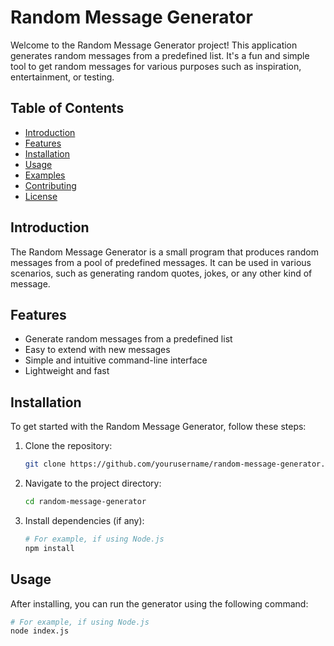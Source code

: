 # Random Message Generator

Welcome to the Random Message Generator project! This application generates random messages from a predefined list. It's a fun and simple tool to get random messages for various purposes such as inspiration, entertainment, or testing.

## Table of Contents
- [Introduction](#introduction)
- [Features](#features)
- [Installation](#installation)
- [Usage](#usage)
- [Examples](#examples)
- [Contributing](#contributing)
- [License](#license)

## Introduction

The Random Message Generator is a small program that produces random messages from a pool of predefined messages. It can be used in various scenarios, such as generating random quotes, jokes, or any other kind of message.

## Features

- Generate random messages from a predefined list
- Easy to extend with new messages
- Simple and intuitive command-line interface
- Lightweight and fast

## Installation

To get started with the Random Message Generator, follow these steps:

1. Clone the repository:
    ```bash
    git clone https://github.com/yourusername/random-message-generator.git
    ```

2. Navigate to the project directory:
    ```bash
    cd random-message-generator
    ```

3. Install dependencies (if any):
    ```bash
    # For example, if using Node.js
    npm install
    ```

## Usage

After installing, you can run the generator using the following command:

```bash
# For example, if using Node.js
node index.js
